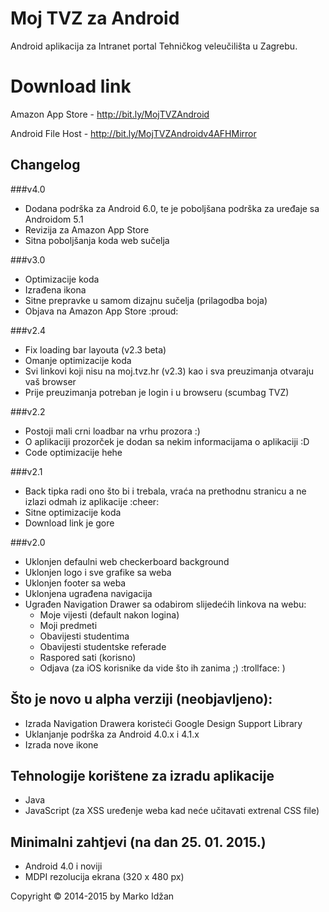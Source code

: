 Moj TVZ za Android
======================

Android aplikacija za Intranet portal Tehničkog veleučilišta u Zagrebu. 

# Download link

Amazon App Store - http://bit.ly/MojTVZAndroid

Android File Host - http://bit.ly/MojTVZAndroidv4AFHMirror

## Changelog

###v4.0

* Dodana podrška za Android 6.0, te je poboljšana podrška za uređaje sa Androidom 5.1
* Revizija za Amazon App Store
* Sitna poboljšanja koda web sučelja

###v3.0

* Optimizacije koda
* Izrađena ikona
* Sitne prepravke u samom dizajnu sučelja (prilagodba boja)
* Objava na Amazon App Store :proud:

###v2.4

* Fix loading bar layouta (v2.3 beta)
* Omanje optimizacije koda
* Svi linkovi koji nisu na moj.tvz.hr (v2.3) kao i sva preuzimanja otvaraju vaš browser
* Prije preuzimanja potreban je login i u browseru (scumbag TVZ)

###v2.2

* Postoji mali crni loadbar na vrhu prozora :)
* O aplikaciji prozorček je dodan sa nekim informacijama o aplikaciji :D
* Code optimizacije hehe

###v2.1

* Back tipka radi ono što bi i trebala, vraća na prethodnu stranicu a ne izlazi odmah iz aplikacije :cheer:
* Sitne optimizacije koda
* Download link je gore

###v2.0

* Uklonjen defaulni web checkerboard background
* Uklonjen logo i sve grafike sa weba
* Uklonjen footer sa weba
* Uklonjena ugrađena navigacija 
* Ugrađen Navigation Drawer sa odabirom slijedećih linkova na webu:
    * Moje vijesti (default nakon logina)
    * Moji predmeti
    * Obavijesti studentima
    * Obavijesti studentske referade
    * Raspored sati (korisno)
    * Odjava (za iOS korisnike da vide što ih zanima ;) :trollface: )

## Što je novo u alpha verziji (neobjavljeno):

* Izrada Navigation Drawera koristeći Google Design Support Library
* Uklanjanje podrška za Android 4.0.x i 4.1.x
* Izrada nove ikone

## Tehnologije korištene za izradu aplikacije

* Java
* JavaScript (za XSS uređenje weba kad neće učitavati extrenal CSS file)


## Minimalni zahtjevi (na dan 25. 01. 2015.)

* Android 4.0 i noviji
* MDPI rezolucija ekrana (320 x 480 px)


Copyright &copy; 2014-2015 by Marko Idžan

